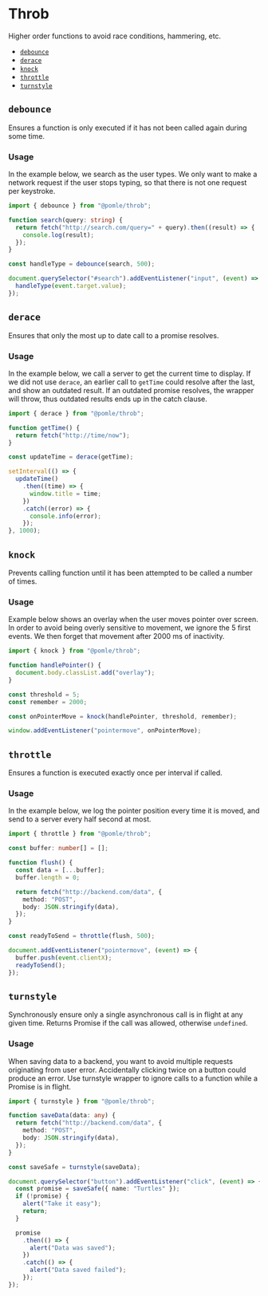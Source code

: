 # Throb

Higher order functions to avoid race conditions, hammering, etc.

- [`debounce`](#debounce)
- [`derace`](#derace)
- [`knock`](#knock)
- [`throttle`](#throttle)
- [`turnstyle`](#turnstyle)

## `debounce`

Ensures a function is only executed if it has not been called again during some time.

### Usage

In the example below, we search as the user types. We only want to make a network request if the user stops typing, so that there is not one request per keystroke.

```ts
import { debounce } from "@pomle/throb";

function search(query: string) {
  return fetch("http://search.com/query=" + query).then((result) => {
    console.log(result);
  });
}

const handleType = debounce(search, 500);

document.querySelector("#search").addEventListener("input", (event) => {
  handleType(event.target.value);
});
```

## `derace`

Ensures that only the most up to date call to a promise resolves.

### Usage

In the example below, we call a server to get the current time to display. If we did not use `derace`, an earlier call to `getTime` could resolve after the last, and show an outdated result. If an outdated promise resolves, the wrapper will throw, thus outdated results ends up in the catch clause.

```ts
import { derace } from "@pomle/throb";

function getTime() {
  return fetch("http://time/now");
}

const updateTime = derace(getTime);

setInterval(() => {
  updateTime()
    .then((time) => {
      window.title = time;
    })
    .catch((error) => {
      console.info(error);
    });
}, 1000);
```

## `knock`

Prevents calling function until it has been attempted to be called a number of times.

### Usage

Example below shows an overlay when the user moves pointer over screen. In order to avoid being overly sensitive to movement, we ignore the 5 first events. We then forget that movement after 2000 ms of inactivity.

```ts
import { knock } from "@pomle/throb";

function handlePointer() {
  document.body.classList.add("overlay");
}

const threshold = 5;
const remember = 2000;

const onPointerMove = knock(handlePointer, threshold, remember);

window.addEventListener("pointermove", onPointerMove);
```

## `throttle`

Ensures a function is executed exactly once per interval if called.

### Usage

In the example below, we log the pointer position every time it is moved, and send to a server every half second at most.

```ts
import { throttle } from "@pomle/throb";

const buffer: number[] = [];

function flush() {
  const data = [...buffer];
  buffer.length = 0;

  return fetch("http://backend.com/data", {
    method: "POST",
    body: JSON.stringify(data),
  });
}

const readyToSend = throttle(flush, 500);

document.addEventListener("pointermove", (event) => {
  buffer.push(event.clientX);
  readyToSend();
});
```

## `turnstyle`

Synchronously ensure only a single asynchronous call is in flight at any given time. Returns Promise if the call was allowed, otherwise `undefined`.

### Usage

When saving data to a backend, you want to avoid multiple requests originating from user error. Accidentally clicking twice on a button could produce an error. Use turnstyle wrapper to ignore calls to a function while a Promise is in flight.

```ts
import { turnstyle } from "@pomle/throb";

function saveData(data: any) {
  return fetch("http://backend.com/data", {
    method: "POST",
    body: JSON.stringify(data),
  });
}

const saveSafe = turnstyle(saveData);

document.querySelector("button").addEventListener("click", (event) => {
  const promise = saveSafe({ name: "Turtles" });
  if (!promise) {
    alert("Take it easy");
    return;
  }

  promise
    .then(() => {
      alert("Data was saved");
    })
    .catch(() => {
      alert("Data saved failed");
    });
});
```
